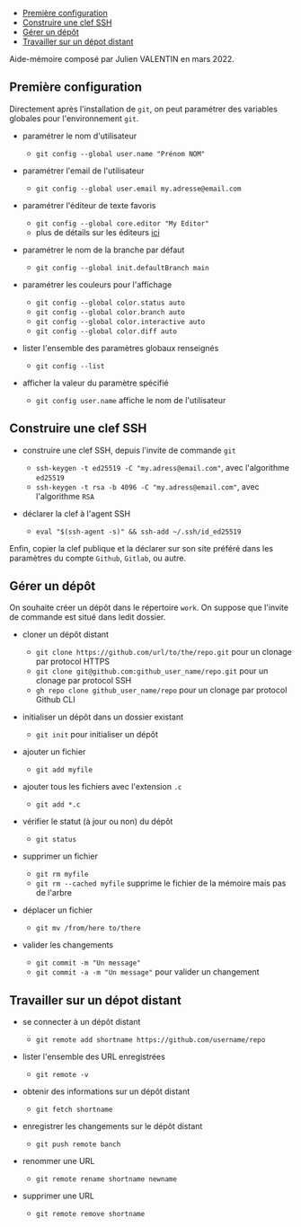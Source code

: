 - [Première configuration](#première-configuration)
- [Construire une clef SSH](#construire-une-clef-ssh)
- [Gérer un dépôt](#gérer-un-dépôt)
- [Travailler sur un dépot distant](#travailler-sur-un-dépot-distant)

Aide-mémoire composé par Julien VALENTIN en mars 2022.

## Première configuration

Directement après l'installation de `git`, on peut paramétrer des variables globales pour l'environnement `git`.

- paramétrer le nom d'utilisateur
    - `git config --global user.name "Prénom NOM"`

- paramétrer l'email de l'utilisateur
    - `git config --global user.email my.adresse@email.com`

- paramétrer l'éditeur de texte favoris
    - `git config --global core.editor "My Editor"`
    - plus de détails sur les éditeurs [ici](https://git-scm.com/book/en/v2/Appendix-C%3A-Git-Commands-Setup-and-Config#ch_core_editor)

- paramétrer le nom de la branche par défaut
    - `git config --global init.defaultBranch main`

- paramétrer les couleurs pour l'affichage
    - `git config --global color.status auto`
    - `git config --global color.branch auto`
    - `git config --global color.interactive auto`
    - `git config --global color.diff auto`

- lister l'ensemble des paramètres globaux renseignés
    - `git config --list`

- afficher la valeur du paramètre spécifié
    - `git config user.name` affiche le nom de l'utilisateur

## Construire une clef SSH

- construire une clef SSH, depuis l'invite de commande `git`
    - `ssh-keygen -t ed25519 -C "my.adress@email.com"`, avec l'algorithme `ed25519`
    - `ssh-keygen -t rsa -b 4096 -C "my.adress@email.com"`, avec l'algorithme `RSA`

- déclarer la clef à l'agent SSH
    - `eval "$(ssh-agent -s)" && ssh-add ~/.ssh/id_ed25519`

Enfin, copier la clef publique et la déclarer sur son site préféré dans les paramètres du compte `Github`, `Gitlab`, ou autre.

## Gérer un dépôt

On souhaite créer un dépôt dans le répertoire `work`. On suppose que l'invite de commande est situé dans ledit dossier.

- cloner un dépôt distant
    - `git clone https://github.com/url/to/the/repo.git` pour un clonage par protocol HTTPS
    - `git clone git@github.com:github_user_name/repo.git` pour un clonage par protocol SSH
    - `gh repo clone github_user_name/repo` pour un clonage par protocol Github CLI

- initialiser un dépôt dans un dossier existant
    - `git init` pour initialiser un dépôt

- ajouter un fichier
    - `git add myfile`

- ajouter tous les fichiers avec l'extension `.c`
    - `git add *.c`

- vérifier le statut (à jour ou non) du dépôt
    - `git status`

- supprimer un fichier
    - `git rm myfile`
    - `git rm --cached myfile` supprime le fichier de la mémoire mais pas de l'arbre

- déplacer un fichier
    - `git mv /from/here to/there`

- valider les changements
    - `git commit -m "Un message"`
    - `git commit -a -m "Un message"` pour valider un changement

## Travailler sur un dépot distant

- se connecter à un dépôt distant
    - `git remote add shortname https://github.com/username/repo`

- lister l'ensemble des URL enregistrées
    - `git remote -v`

- obtenir des informations sur un dépôt distant
    - `git fetch shortname`

- enregistrer les changements sur le dépôt distant
    - `git push remote banch`

- renommer une URL
    - `git remote rename shortname newname`

- supprimer une URL
    - `git remote remove shortname`

